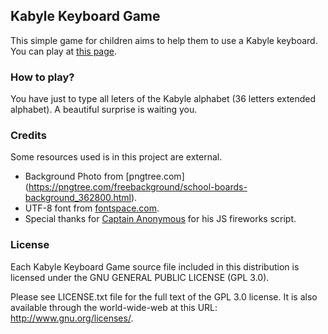 ## Kabyle Keyboard Game

This simple game for children aims to help them to use a Kabyle keyboard. You can play at [this page](https://nabil509.github.io/kab-kb-game/).

### How to play?

You have just to type all leters of the Kabyle alphabet (36 letters extended alphabet). A beautiful surprise is waiting you.

### Credits

Some resources used is in this project are external.
- Background Photo from [pngtree.com] (https://pngtree.com/freebackground/school-boards-background_362800.html).
- UTF-8 font from [fontspace.com](https://www.fontspace.com/dejavu/dejavu-sans-mono).
- Special thanks for [Captain Anonymous](https://codepen.io/anon/pen/jdgaKd) for his JS fireworks script. 

### License

Each Kabyle Keyboard Game source file included in this distribution is licensed under the GNU GENERAL PUBLIC LICENSE (GPL 3.0).

Please see LICENSE.txt file for the full text of the GPL 3.0 license. It is also available through the world-wide-web at this URL: http://www.gnu.org/licenses/.